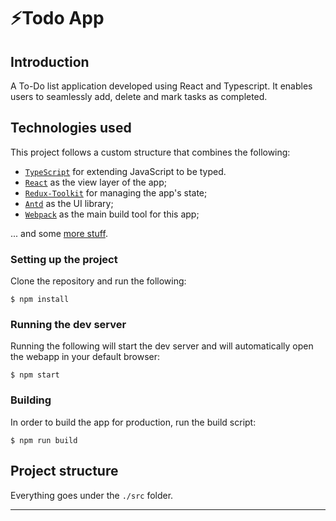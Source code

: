 <div>
  <h1>⚡️Todo App</h1>
</div>


## Introduction

A To-Do list application developed using React and Typescript. It enables users to seamlessly add, delete and mark tasks as completed.

## Technologies used

This project follows a custom structure that combines the following:

- [`TypeScript`](https://www.typescriptlang.org/) for extending JavaScript to be typed.
- [`React`](https://reactjs.org/) as the view layer of the app;
- [`Redux-Toolkit`](https://redux-toolkit.js.org/) for managing the app's state;
- [`Antd`](https://ant.design/) as the UI library;
- [`Webpack`](https://webpack.js.org/) as the main build tool for this app;

... and some [more stuff](./package.json).

### Setting up the project

Clone the repository and run the following:

    $ npm install

### Running the dev server

Running the following will start the dev server and will automatically open the webapp in your
default browser:

    $ npm start

### Building

In order to build the app for production, run the build script:

    $ npm run build


## Project structure

Everything goes under the `./src` folder.


---

